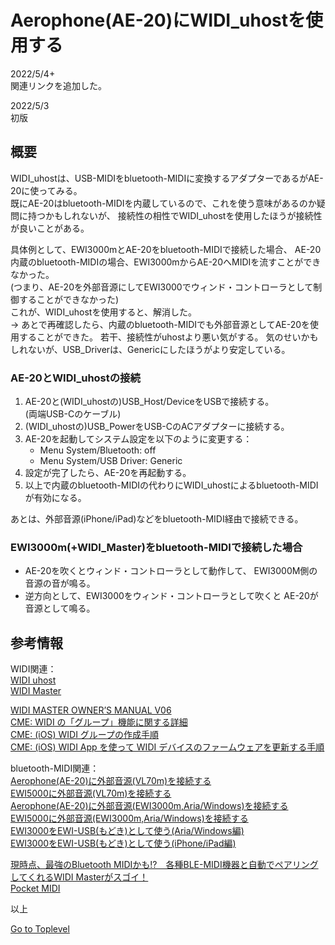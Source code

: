     
# Aerophone(AE-20)にWIDI_uhostを使用する    

2022/5/4+  
関連リンクを追加した。  

2022/5/3      
初版    
  
## 概要    
WIDI_uhostは、USB-MIDIをbluetooth-MIDIに変換するアダプターであるがAE-20に使ってみる。  
既にAE-20はbluetooth-MIDIを内蔵しているので、これを使う意味があるのか疑問に持つかもしれないが、
接続性の相性でWIDI_uhostを使用したほうが接続性が良いことがある。  

具体例として、EWI3000mとAE-20をbluetooth-MIDIで接続した場合、
AE-20内蔵のbluetooth-MIDIの場合、EWI3000mからAE-20へMIDIを流すことができなかった。  
(つまり、AE-20を外部音源にしてEWI3000でウィンド・コントローラとして制御することができなかった)  
これが、WIDI_uhostを使用すると、解消した。  
→
あとで再確認したら、内蔵のbluetooth-MIDIでも外部音源としてAE-20を使用することができた。
若干、接続性がuhostより悪い気がする。
気のせいかもしれないが、USB_Driverは、Genericにしたほうがより安定している。

### AE-20とWIDI_uhostの接続
1. AE-20と(WIDI_uhostの)USB_Host/DeviceをUSBで接続する。   
(両端USB-Cのケーブル)
1. (WIDI_uhostの)USB_PowerをUSB-CのACアダプターに接続する。  
1. AE-20を起動してシステム設定を以下のように変更する：
   * Menu System/Bluetooth: off
   * Menu System/USB Driver: Generic
1. 設定が完了したら、AE-20を再起動する。
1. 以上で内蔵のbluetooth-MIDIの代わりにWIDI_uhostによるbluetooth-MIDIが有効になる。

あとは、外部音源(iPhone/iPad)などをbluetooth-MIDI経由で接続できる。

### EWI3000m(+WIDI_Master)をbluetooth-MIDIで接続した場合
* AE-20を吹くとウィンド・コントローラとして動作して、
EWI3000M側の音源の音が鳴る。
* 逆方向として、EWI3000をウィンド・コントローラとして吹くと
AE-20が音源として鳴る。


## 参考情報

WIDI関連：  
[WIDI uhost](https://hookup.co.jp/products/cme/widi-uhost)  
[WIDI Master](https://hookup.co.jp/products/cme/widi-master)  

[WIDI MASTER OWNER’S MANUAL V06](https://www.cme-pro.com/wp-content/uploads/2021/06/WIDI-MASTER-Owners-manual_v06_mobile-view_en.pdf)  
[CME: WIDI の「グループ」機能に関する詳細](https://hookup.co.jp/support/posts/721875)  
[CME: (iOS) WIDI グループの作成手順](https://hookup.co.jp/support/posts/721873)  
[CME: (iOS) WIDI App を使って WIDI デバイスのファームウェアを更新する手順](https://hookup.co.jp/support/posts/721869)  

bluetooth-MIDI関連：  
[Aerophone(AE-20)に外部音源(VL70m)を接続する](md/AE-20_VL70m.md)    
[EWI5000に外部音源(VL70m)を接続する](md/EWI5000_VL70m.md)    
[Aerophone(AE-20)に外部音源(EWI3000m,Aria/Windows)を接続する](md/AE-20-ExternalAria.md)    
[EWI5000に外部音源(EWI3000m,Aria/Windows)を接続する](md/EWI5000_EWI-Aria.md)    
[EWI3000をEWI-USB(もどき)として使う(Aria/Windows編)](md/EWI3000_EWI-Aria.md)   
[EWI3000をEWI-USB(もどき)として使う(iPhone/iPad編)](md/EWI3000_EWI-USB.md)    
 
[現時点、最強のBluetooth MIDIかも!?　各種BLE-MIDI機器と自動でペアリングしてくれるWIDI Masterがスゴイ！](https://www.dtmstation.com/archives/32976.html)  
[Pocket MIDI](https://www.microsoft.com/ja-jp/p/pocket-midi/9ntv7mflbbvx?activetab=pivot:overviewtab)  

以上  

[Go to Toplevel](https://xshigee.github.io/web0/)  
